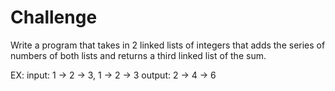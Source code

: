 # Challenge

Write a program that takes in 2 linked lists of integers that adds the series of numbers of both lists and returns a third linked list of the sum. 

EX: 
input: 1 -> 2 -> 3, 1 -> 2 -> 3
output: 2 -> 4 -> 6